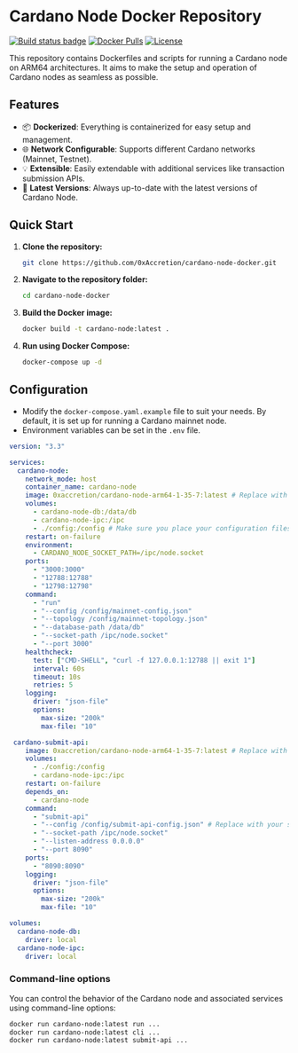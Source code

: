 # Cardano Node Docker Repository

[![Build status badge](https://github.com/0xAccretion/cardano-node-docker/actions/workflows/main.yml/badge.svg)](https://github.com/0xAccretion/cardano-node-docker/actions/workflows/main.yml)
[![Docker Pulls](https://img.shields.io/docker/pulls/0xaccretion/cardano-node-arm64-1-35-7)](https://hub.docker.com/r/0xaccretion/cardano-node-arm64-1-35-7)
[![License](https://img.shields.io/github/license/0xAccretion/cardano-node-docker)](https://github.com/0xAccretion/cardano-node-docker/blob/main/LICENSE.md)



This repository contains Dockerfiles and scripts for running a Cardano node on ARM64 architectures. It aims to make the setup and operation of Cardano nodes as seamless as possible.

## Features

- 📦 **Dockerized**: Everything is containerized for easy setup and management.
- 🌐 **Network Configurable**: Supports different Cardano networks (Mainnet, Testnet).
- 💡 **Extensible**: Easily extendable with additional services like transaction submission APIs.
- 🌟 **Latest Versions**: Always up-to-date with the latest versions of Cardano Node.

## Quick Start

1. **Clone the repository:**

    ```bash
    git clone https://github.com/0xAccretion/cardano-node-docker.git
    ```

2. **Navigate to the repository folder:**

    ```bash
    cd cardano-node-docker
    ```

3. **Build the Docker image:**

    ```bash
    docker build -t cardano-node:latest .
    ```

4. **Run using Docker Compose:**

    ```bash
    docker-compose up -d
    ```

## Configuration

- Modify the `docker-compose.yaml.example` file to suit your needs. By default, it is set up for running a Cardano mainnet node.
- Environment variables can be set in the `.env` file.

```yml
version: "3.3"

services:
  cardano-node:
    network_mode: host
    container_name: cardano-node
    image: 0xaccretion/cardano-node-arm64-1-35-7:latest # Replace with your own image
    volumes:
      - cardano-node-db:/data/db
      - cardano-node-ipc:/ipc
      - ./config:/config # Make sure you place your configuration files here
    restart: on-failure
    environment:
      - CARDANO_NODE_SOCKET_PATH=/ipc/node.socket
    ports:
      - "3000:3000"
      - "12788:12788"
      - "12798:12798"
    command:
      - "run"
      - "--config /config/mainnet-config.json"
      - "--topology /config/mainnet-topology.json"
      - "--database-path /data/db"
      - "--socket-path /ipc/node.socket"
      - "--port 3000"
    healthcheck:
      test: ["CMD-SHELL", "curl -f 127.0.0.1:12788 || exit 1"]
      interval: 60s
      timeout: 10s
      retries: 5
    logging:
      driver: "json-file"
      options:
        max-size: "200k"
        max-file: "10"

 cardano-submit-api:
    image: 0xaccretion/cardano-node-arm64-1-35-7:latest # Replace with your own image
    volumes:
      - ./config:/config
      - cardano-node-ipc:/ipc
    restart: on-failure
    depends_on:
      - cardano-node
    command:
      - "submit-api"
      - "--config /config/submit-api-config.json" # Replace with your specific config file if needed
      - "--socket-path /ipc/node.socket"
      - "--listen-address 0.0.0.0"
      - "--port 8090"
    ports:
      - "8090:8090"
    logging:
      driver: "json-file"
      options:
        max-size: "200k"
        max-file: "10"

volumes:
  cardano-node-db:
    driver: local
  cardano-node-ipc:
    driver: local
```

### Command-line options

You can control the behavior of the Cardano node and associated services using command-line options:

```bash
docker run cardano-node:latest run ...
docker run cardano-node:latest cli ...
docker run cardano-node:latest submit-api ...
```